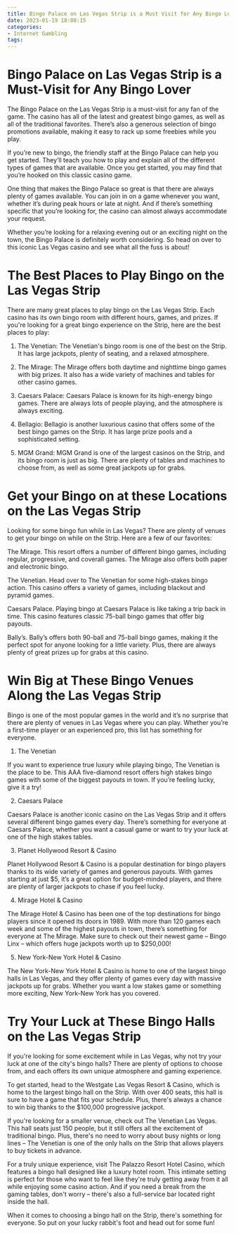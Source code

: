 ```yaml
---
title: Bingo Palace on Las Vegas Strip is a Must Visit for Any Bingo Lover
date: 2023-01-19 18:08:15
categories:
- Internet Gambling
tags:
---
```



#  Bingo Palace on Las Vegas Strip is a Must-Visit for Any Bingo Lover

The Bingo Palace on the Las Vegas Strip is a must-visit for any fan of the game. The casino has all of the latest and greatest bingo games, as well as all of the traditional favorites. There’s also a generous selection of bingo promotions available, making it easy to rack up some freebies while you play.

If you’re new to bingo, the friendly staff at the Bingo Palace can help you get started. They’ll teach you how to play and explain all of the different types of games that are available. Once you get started, you may find that you’re hooked on this classic casino game.

One thing that makes the Bingo Palace so great is that there are always plenty of games available. You can join in on a game whenever you want, whether it’s during peak hours or late at night. And if there’s something specific that you’re looking for, the casino can almost always accommodate your request.

Whether you’re looking for a relaxing evening out or an exciting night on the town, the Bingo Palace is definitely worth considering. So head on over to this iconic Las Vegas casino and see what all the fuss is about!

#  The Best Places to Play Bingo on the Las Vegas Strip

There are many great places to play bingo on the Las Vegas Strip. Each casino has its own bingo room with different hours, games, and prizes. If you're looking for a great bingo experience on the Strip, here are the best places to play:

1. The Venetian: The Venetian's bingo room is one of the best on the Strip. It has large jackpots, plenty of seating, and a relaxed atmosphere.

2. The Mirage: The Mirage offers both daytime and nighttime bingo games with big prizes. It also has a wide variety of machines and tables for other casino games.

3. Caesars Palace: Caesars Palace is known for its high-energy bingo games. There are always lots of people playing, and the atmosphere is always exciting.

4. Bellagio: Bellagio is another luxurious casino that offers some of the best bingo games on the Strip. It has large prize pools and a sophisticated setting.

5. MGM Grand: MGM Grand is one of the largest casinos on the Strip, and its bingo room is just as big. There are plenty of tables and machines to choose from, as well as some great jackpots up for grabs.

#  Get your Bingo on at these Locations on the Las Vegas Strip




Looking for some bingo fun while in Las Vegas? There are plenty of venues to get your bingo on while on the Strip. Here are a few of our favorites:

The Mirage. This resort offers a number of different bingo games, including regular, progressive, and coverall games. The Mirage also offers both paper and electronic bingo.

The Venetian. Head over to The Venetian for some high-stakes bingo action. This casino offers a variety of games, including blackout and pyramid games.

Caesars Palace. Playing bingo at Caesars Palace is like taking a trip back in time. This casino features classic 75-ball bingo games that offer big payouts.

Bally’s. Bally’s offers both 90-ball and 75-ball bingo games, making it the perfect spot for anyone looking for a little variety. Plus, there are always plenty of great prizes up for grabs at this casino.

#  Win Big at These Bingo Venues Along the Las Vegas Strip

Bingo is one of the most popular games in the world and it’s no surprise that there are plenty of venues in Las Vegas where you can play. Whether you’re a first-time player or an experienced pro, this list has something for everyone.

1. The Venetian

If you want to experience true luxury while playing bingo, The Venetian is the place to be. This AAA five-diamond resort offers high stakes bingo games with some of the biggest payouts in town. If you’re feeling lucky, give it a try!

2. Caesars Palace

Caesars Palace is another iconic casino on the Las Vegas Strip and it offers several different bingo games every day. There’s something for everyone at Caesars Palace, whether you want a casual game or want to try your luck at one of the high stakes tables.

3. Planet Hollywood Resort & Casino

Planet Hollywood Resort & Casino is a popular destination for bingo players thanks to its wide variety of games and generous payouts. With games starting at just $5, it’s a great option for budget-minded players, and there are plenty of larger jackpots to chase if you feel lucky.

4. Mirage Hotel & Casino

The Mirage Hotel & Casino has been one of the top destinations for bingo players since it opened its doors in 1989. With more than 120 games each week and some of the highest payouts in town, there’s something for everyone at The Mirage. Make sure to check out their newest game – Bingo Linx – which offers huge jackpots worth up to $250,000!

5. New York-New York Hotel & Casino

The New York-New York Hotel & Casino is home to one of the largest bingo halls in Las Vegas, and they offer plenty of games every day with massive jackpots up for grabs. Whether you want a low stakes game or something more exciting, New York-New York has you covered.

#  Try Your Luck at These Bingo Halls on the Las Vegas Strip

If you're looking for some excitement while in Las Vegas, why not try your luck at one of the city's bingo halls? There are plenty of options to choose from, and each offers its own unique atmosphere and gaming experience.

To get started, head to the Westgate Las Vegas Resort & Casino, which is home to the largest bingo hall on the Strip. With over 400 seats, this hall is sure to have a game that fits your schedule. Plus, there's always a chance to win big thanks to the $100,000 progressive jackpot.

If you're looking for a smaller venue, check out The Venetian Las Vegas. This hall seats just 150 people, but it still offers all the excitement of traditional bingo. Plus, there's no need to worry about busy nights or long lines – The Venetian is one of the only halls on the Strip that allows players to buy tickets in advance.

For a truly unique experience, visit The Palazzo Resort Hotel Casino, which features a bingo hall designed like a luxury hotel room. This intimate setting is perfect for those who want to feel like they're truly getting away from it all while enjoying some casino action. And if you need a break from the gaming tables, don't worry – there's also a full-service bar located right inside the hall.

When it comes to choosing a bingo hall on the Strip, there's something for everyone. So put on your lucky rabbit's foot and head out for some fun!